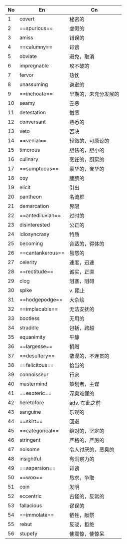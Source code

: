 | No  | En               | Cn         |
| --- | ---------------- | ---------- |
| 1   | covert           | 秘密的        |
| 2   | ==spurious==     | 虚假的        |
| 3   | amiss            | 错误的        |
| 4   | ==calumny==      | 诽谤         |
| 5   | obviate          | 避免，取消      |
| 6   | impregnable      | 攻不破的       |
| 7   | fervor           | 热忱         |
| 8   | unassuming       | 谦逊的        |
| 9   | ==inchoate==     | 早期的，未充分发展的 |
| 10  | seamy            | 丑恶         |
| 11  | detestation      | 憎恶         |
| 12  | conversant       | 熟悉的        |
| 13  | veto             | 否决         |
| 14  | ==venial==       | 轻微的，可原谅的   |
| 15  | timorous         | 胆怯的，胆小的    |
| 16  | culinary         | 烹饪的，厨房的    |
| 17  | ==sumptuous==    | 豪华的，奢华的    |
| 18  | coy              | 腼腆的        |
| 19  | elicit           | 引出         |
| 20  | pantheon         | 名流群        |
| 21  | demarcation      | 界限         |
| 22  | ==antediluvian== | 过时的        |
| 23  | disinterested    | 公正的        |
| 24  | idiosyncrasy     | 特质         |
| 25  | becoming         | 合适的，得体的    |
| 26  | ==cantankerous== | 易怒的        |
| 27  | celerity         | 速度，迅速      |
| 28  | ==rectitude==    | 诚实，正直      |
| 29  | clog             | 阻塞，阻碍      |
| 30  | spike            | v. 阻止      |
| 31  | ==hodgepodge==   | 大杂烩        |
| 32  | ==implacable==   | 无法安抚的      |
| 33  | bootless         | 无用的        |
| 34  | straddle         | 包括，跨越      |
| 35  | equanimity       | 平静         |
| 36  | ==largesse==     | 捐赠         |
| 37  | ==desultory==    | 散漫的，不连贯的   |
| 38  | ==felicitous==   | 恰当的        |
| 39  | connoisseur      | 行家         |
| 40  | mastermind       | 策划者，主谋     |
| 41  | ==esoteric==     | 深奥难懂的      |
| 42  | heretofore       | adv. 在此之前  |
| 43  | sanguine         | 乐观的        |
| 44  | ==skirt==        | 回避         |
| 45  | ==categorical==  | 绝对的，坚定的    |
| 46  | stringent        | 严格的，严厉的    |
| 47  | noisome          | 令人讨厌的，恶臭的  |
| 48  | insightful       | 有洞察力的      |
| 49  | ==aspersion==    | 诽谤         |
| 50  | ==woo==          | 恳求，争取      |
| 51  | coin             | 发明         |
| 52  | eccentric        | 古怪的，反常的    |
| 53  | fallacious       | 谬误的        |
| 54  | ==immolate==     | 牺牲，献祭      |
| 55  | rebut            | 反驳，拒绝      |
| 56  | stupefy          | 使震惊，使惊呆    |
